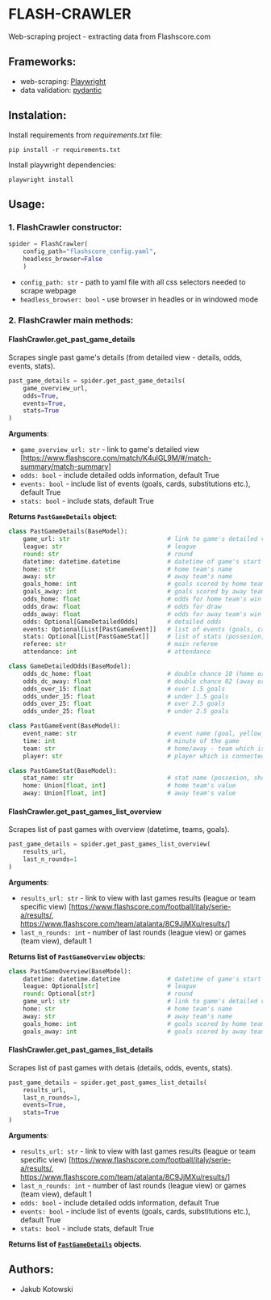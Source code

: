 # FLASH-CRAWLER

Web-scraping project - extracting data from Flashscore.com

## Frameworks:
- web-scraping: [Playwright](https://playwright.dev/python/)
- data validation: [pydantic](https://pydantic-docs.helpmanual.io/)

## Instalation:
Install requirements from *requirements.txt* file:
```
pip install -r requirements.txt
```
Install playwright dependencies:
```
playwright install
```

## Usage:

### 1. FlashCrawler constructor:
``` python
spider = FlashCrawler(
    config_path="flashscore_config.yaml",
    headless_browser=False
    )
```
- `config_path: str` - path to yaml file with all css selectors needed to scrape webpage
- `headless_browser: bool` - use browser in headles or in windowed mode


### 2. FlashCrawler main methods:


#### FlashCrawler.get_past_game_details
Scrapes single past game's details (from detailed view - details, odds, events, stats).
``` python
past_game_details = spider.get_past_game_details(
    game_overview_url,
    odds=True, 
    events=True,
    stats=True
)
```
**Arguments**:
- `game_overview_url: str` - link to game's detailed view
[https://www.flashscore.com/match/K4ulGL9M/#/match-summary/match-summary]
- `odds: bool` - include detailed odds information, default True
- `events: bool` - include list of events (goals, cards, substitutions etc.), default True
- `stats: bool` - include stats, default True

**Returns `PastGameDetails` object:**
```python
class PastGameDetails(BaseModel):
    game_url: str                           # link to game's detailed view
    league: str                             # league
    round: str                              # round
    datetime: datetime.datetime             # datetime of game's start
    home: str                               # home team's name
    away: str                               # away team's name
    goals_home: int                         # goals scored by home team
    goals_away: int                         # goals scored by away team
    odds_home: float                        # odds for home team's win
    odds_draw: float                        # odds for draw
    odds_away: float                        # odds for away team's win
    odds: Optional[GameDetailedOdds]        # detailed odds
    events: Optional[List[PastGameEvent]]   # list of events (goals, cards, substitutions etc.)
    stats: Optional[List[PastGameStat]]     # list of stats (possesion, shots, corners, offsides etc.)
    referee: str                            # main referee
    attendance: int                         # attendance
```
```python
class GameDetailedOdds(BaseModel):
    odds_dc_home: float                     # double chance 10 (home or draw)
    odds_dc_away: float                     # double chance 02 (away or draw)
    odds_over_15: float                     # over 1.5 goals
    odds_under_15: float                    # under 1.5 goals
    odds_over_25: float                     # over 2.5 goals
    odds_under_25: float                    # under 2.5 goals
```
``` python
class PastGameEvent(BaseModel):
    event_name: str                         # event name (goal, yellow_card, red_card, substitution etc.)
    time: int                               # minute of the game
    team: str                               # home/away - team which is connected with the event
    player: str                             # player which is connected with the event
```
``` python
class PastGameStat(BaseModel):
    stat_name: str                          # stat name (possesion, shots, corners etc.)
    home: Union[float, int]                 # home team's value
    away: Union[float, int]                 # away team's value
```


#### FlashCrawler.get_past_games_list_overview
Scrapes list of past games with overview (datetime, teams, goals).
``` python
past_game_details = spider.get_past_games_list_overview(
    results_url,
    last_n_rounds=1
)
```
**Arguments**:
- `results_url: str` - link to view with last games results (league or team specific view)
[https://www.flashscore.com/football/italy/serie-a/results/, https://www.flashscore.com/team/atalanta/8C9JjMXu/results/]
- `last_n_rounds: int` - number of last rounds (league view) or games (team view), default 1

**Returns list of `PastGameOverview` objects:**
```python
class PastGameOverview(BaseModel):
    datetime: datetime.datetime             # datetime of game's start
    league: Optional[str]                   # league
    round: Optional[str]                    # round
    game_url: str                           # link to game's detailed view
    home: str                               # home team's name
    away: str                               # away team's name
    goals_home: int                         # goals scored by home team
    goals_away: int                         # goals scored by away team
```


#### FlashCrawler.get_past_games_list_details
Scrapes list of past games with detais (details, odds, events, stats).
``` python
past_game_details = spider.get_past_games_list_details(
    results_url,
    last_n_rounds=1,
    events=True,
    stats=True
)
```
**Arguments**:
- `results_url: str` - link to view with last games results (league or team specific view)
[https://www.flashscore.com/football/italy/serie-a/results/, https://www.flashscore.com/team/atalanta/8C9JjMXu/results/]
- `last_n_rounds: int` - number of last rounds (league view) or games (team view), default 1
- `odds: bool` - include detailed odds information, default True
- `events: bool` - include list of events (goals, cards, substitutions etc.), default True
- `stats: bool` - include stats, default True

**Returns list of [`PastGameDetails`](#flashcrawlerget_past_game_details) objects.**


## Authors:
- Jakub Kotowski

